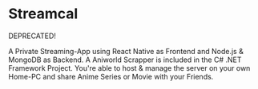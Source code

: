 # Streamcal

DEPRECATED!

A Private Streaming-App using React Native as Frontend and Node.js & MongoDB as Backend.
A Aniworld Scrapper is included in the C# .NET Framework Project. 
You're able to host & manage the server on your own Home-PC and share Anime Series or Movie with your Friends.
